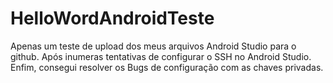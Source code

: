 # HelloWordAndroidTeste

Apenas um teste de upload dos meus arquivos Android Studio para o github. 
Após inumeras tentativas de configurar o SSH no Android Studio. Enfim, consegui resolver os Bugs de configuração com as chaves privadas.


